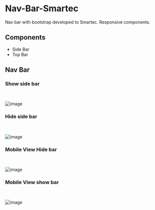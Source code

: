 # Nav-Bar-Smartec
Nav bar with bootstrap developed to Smartec.
Responsive components.

## Components
  - Side Bar
  - Top Bar
  
## Nav Bar

### Show side bar
<br/>

![image](https://user-images.githubusercontent.com/69880922/230167929-88bd8221-fde0-424f-b91c-fd5fa1f11e90.png)

### Hide side bar
<br/>

![image](https://user-images.githubusercontent.com/69880922/230168027-68053ac8-70a2-4b3e-8d43-089d21304592.png)

### Mobile View Hide bar
<br/>

![image](https://user-images.githubusercontent.com/69880922/230168316-62b1bff1-7aa1-4c32-8ca2-0401c8f1192a.png)

### Mobile View show bar
<br/>

![image](https://user-images.githubusercontent.com/69880922/230168532-b97629cb-0244-47e3-919d-78d492054627.png)
